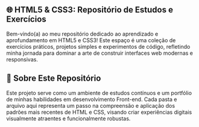 ## 🌐 HTML5 & CSS3: Repositório de Estudos e Exercícios
Bem-vindo(a) ao meu repositório dedicado ao aprendizado e aprofundamento em HTML5 e CSS3! Este espaço é uma coleção de exercícios práticos, projetos simples e experimentos de código, refletindo minha jornada para dominar a arte de construir interfaces web modernas e responsivas.

## 🚀 Sobre Este Repositório
Este projeto serve como um ambiente de estudos contínuos e um portfólio de minhas habilidades em desenvolvimento Front-end. Cada pasta e arquivo aqui representa um passo na compreensão e aplicação dos padrões mais recentes de HTML e CSS, visando criar experiências digitais visualmente atraentes e funcionalmente robustas.
